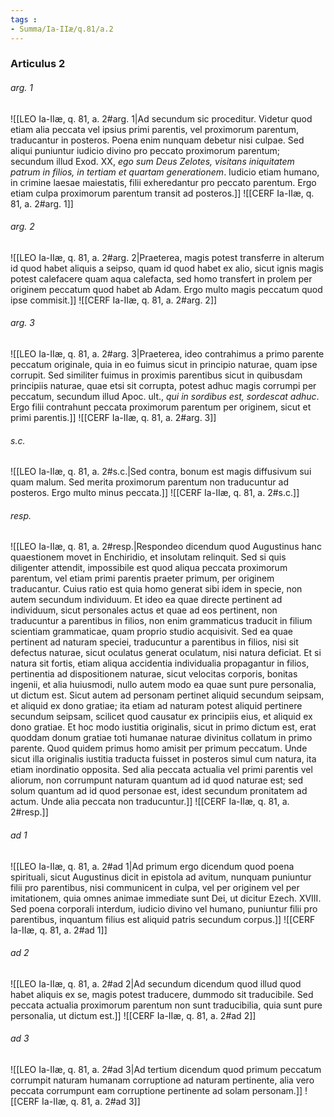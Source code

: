 ```yaml
---
tags : 
- Summa/Ia-IIæ/q.81/a.2
---
```


### Articulus 2

###### arg. 1
![[LEO Ia-IIæ, q. 81, a. 2#arg. 1|Ad secundum sic proceditur. Videtur quod etiam alia peccata vel ipsius primi parentis, vel proximorum parentum, traducantur in posteros. Poena enim nunquam debetur nisi culpae. Sed aliqui puniuntur iudicio divino pro peccato proximorum parentum; secundum illud Exod. XX, *ego sum Deus Zelotes, visitans iniquitatem patrum in filios, in tertiam et quartam generationem*. Iudicio etiam humano, in crimine laesae maiestatis, filii exheredantur pro peccato parentum. Ergo etiam culpa proximorum parentum transit ad posteros.]]
![[CERF Ia-IIæ, q. 81, a. 2#arg. 1]]

###### arg. 2
![[LEO Ia-IIæ, q. 81, a. 2#arg. 2|Praeterea, magis potest transferre in alterum id quod habet aliquis a seipso, quam id quod habet ex alio, sicut ignis magis potest calefacere quam aqua calefacta, sed homo transfert in prolem per originem peccatum quod habet ab Adam. Ergo multo magis peccatum quod ipse commisit.]]
![[CERF Ia-IIæ, q. 81, a. 2#arg. 2]]

###### arg. 3
![[LEO Ia-IIæ, q. 81, a. 2#arg. 3|Praeterea, ideo contrahimus a primo parente peccatum originale, quia in eo fuimus sicut in principio naturae, quam ipse corrupit. Sed similiter fuimus in proximis parentibus sicut in quibusdam principiis naturae, quae etsi sit corrupta, potest adhuc magis corrumpi per peccatum, secundum illud Apoc. ult., *qui in sordibus est, sordescat adhuc*. Ergo filii contrahunt peccata proximorum parentum per originem, sicut et primi parentis.]]
![[CERF Ia-IIæ, q. 81, a. 2#arg. 3]]

###### s.c.
![[LEO Ia-IIæ, q. 81, a. 2#s.c.|Sed contra, bonum est magis diffusivum sui quam malum. Sed merita proximorum parentum non traducuntur ad posteros. Ergo multo minus peccata.]]
![[CERF Ia-IIæ, q. 81, a. 2#s.c.]]

###### resp.
![[LEO Ia-IIæ, q. 81, a. 2#resp.|Respondeo dicendum quod Augustinus hanc quaestionem movet in Enchiridio, et insolutam relinquit. Sed si quis diligenter attendit, impossibile est quod aliqua peccata proximorum parentum, vel etiam primi parentis praeter primum, per originem traducantur. Cuius ratio est quia homo generat sibi idem in specie, non autem secundum individuum. Et ideo ea quae directe pertinent ad individuum, sicut personales actus et quae ad eos pertinent, non traducuntur a parentibus in filios, non enim grammaticus traducit in filium scientiam grammaticae, quam proprio studio acquisivit. Sed ea quae pertinent ad naturam speciei, traducuntur a parentibus in filios, nisi sit defectus naturae, sicut oculatus generat oculatum, nisi natura deficiat. Et si natura sit fortis, etiam aliqua accidentia individualia propagantur in filios, pertinentia ad dispositionem naturae, sicut velocitas corporis, bonitas ingenii, et alia huiusmodi, nullo autem modo ea quae sunt pure personalia, ut dictum est. Sicut autem ad personam pertinet aliquid secundum seipsam, et aliquid ex dono gratiae; ita etiam ad naturam potest aliquid pertinere secundum seipsam, scilicet quod causatur ex principiis eius, et aliquid ex dono gratiae. Et hoc modo iustitia originalis, sicut in primo dictum est, erat quoddam donum gratiae toti humanae naturae divinitus collatum in primo parente. Quod quidem primus homo amisit per primum peccatum. Unde sicut illa originalis iustitia traducta fuisset in posteros simul cum natura, ita etiam inordinatio opposita. Sed alia peccata actualia vel primi parentis vel aliorum, non corrumpunt naturam quantum ad id quod naturae est; sed solum quantum ad id quod personae est, idest secundum pronitatem ad actum. Unde alia peccata non traducuntur.]]
![[CERF Ia-IIæ, q. 81, a. 2#resp.]]

###### ad 1
![[LEO Ia-IIæ, q. 81, a. 2#ad 1|Ad primum ergo dicendum quod poena spirituali, sicut Augustinus dicit in epistola ad avitum, nunquam puniuntur filii pro parentibus, nisi communicent in culpa, vel per originem vel per imitationem, quia omnes animae immediate sunt Dei, ut dicitur Ezech. XVIII. Sed poena corporali interdum, iudicio divino vel humano, puniuntur filii pro parentibus, inquantum filius est aliquid patris secundum corpus.]]
![[CERF Ia-IIæ, q. 81, a. 2#ad 1]]

###### ad 2
![[LEO Ia-IIæ, q. 81, a. 2#ad 2|Ad secundum dicendum quod illud quod habet aliquis ex se, magis potest traducere, dummodo sit traducibile. Sed peccata actualia proximorum parentum non sunt traducibilia, quia sunt pure personalia, ut dictum est.]]
![[CERF Ia-IIæ, q. 81, a. 2#ad 2]]

###### ad 3
![[LEO Ia-IIæ, q. 81, a. 2#ad 3|Ad tertium dicendum quod primum peccatum corrumpit naturam humanam corruptione ad naturam pertinente, alia vero peccata corrumpunt eam corruptione pertinente ad solam personam.]]
![[CERF Ia-IIæ, q. 81, a. 2#ad 3]]

